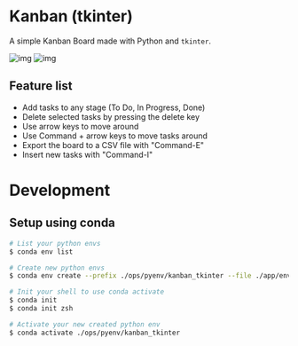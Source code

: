 # Kanban (tkinter)

A simple Kanban Board made with Python and `tkinter`.

![img](doc/kanban_screenshot.png)
![img](doc/kanban_screenshot_dark.png)

## Feature list

+ Add tasks to any stage (To Do, In Progress, Done)
+ Delete selected tasks by pressing the delete key
+ Use arrow keys to move around
+ Use Command + arrow keys to move tasks around
+ Export the board to a CSV file with "Command-E"
+ Insert new tasks with "Command-I"


# Development

## Setup using conda

```bash
# List your python envs
$ conda env list

# Create new python envs
$ conda env create --prefix ./ops/pyenv/kanban_tkinter --file ./app/environment.yml

# Init your shell to use conda activate
$ conda init
$ conda init zsh

# Activate your new created python env
$ conda activate ./ops/pyenv/kanban_tkinter
```
